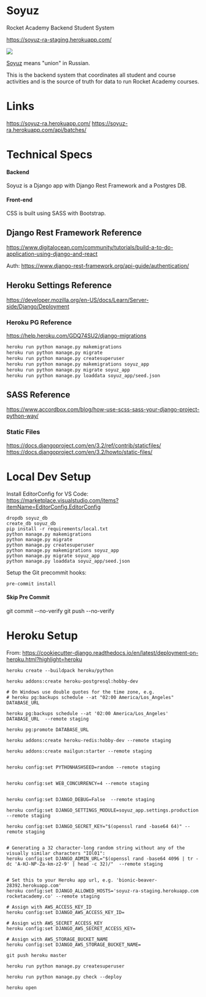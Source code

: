 # Soyuz
Rocket Academy Backend Student System

https://soyuz-ra-staging.herokuapp.com/

![](https://news.in-24.com/content/uploads/2021/05/19/84e035c899.jpg)

[Soyuz](https://en.wikipedia.org/wiki/Soyuz_(spacecraft)) means "union" in Russian.

This is the backend system that coordinates all student and course activities and is the source of truth for data to run Rocket Academy courses.

# Links
https://soyuz-ra.herokuapp.com/
https://soyuz-ra.herokuapp.com/api/batches/

# Technical Specs

#### Backend
Soyuz is a Django app with Django Rest Framework and a Postgres DB.

#### Front-end
CSS is built using SASS with Bootstrap.

## Django Rest Framework Reference
https://www.digitalocean.com/community/tutorials/build-a-to-do-application-using-django-and-react

Auth: https://www.django-rest-framework.org/api-guide/authentication/

## Heroku Settings Reference
https://developer.mozilla.org/en-US/docs/Learn/Server-side/Django/Deployment

### Heroku PG Reference

https://help.heroku.com/GDQ74SU2/django-migrations

```bash
heroku run python manage.py makemigrations
heroku run python manage.py migrate
heroku run python manage.py createsuperuser
heroku run python manage.py makemigrations soyuz_app
heroku run python manage.py migrate soyuz_app
heroku run python manage.py loaddata soyuz_app/seed.json
```
## SASS Reference
https://www.accordbox.com/blog/how-use-scss-sass-your-django-project-python-way/

### Static Files
https://docs.djangoproject.com/en/3.2/ref/contrib/staticfiles/
https://docs.djangoproject.com/en/3.2/howto/static-files/

# Local Dev Setup

Install EditorConfig for VS Code: https://marketplace.visualstudio.com/items?itemName=EditorConfig.EditorConfig

```
dropdb soyuz_db
create_db soyuz_db
pip install -r requirements/local.txt
python manage.py makemigrations
python manage.py migrate
python manage.py createsuperuser
python manage.py makemigrations soyuz_app
python manage.py migrate soyuz_app
python manage.py loaddata soyuz_app/seed.json
```

Setup the Git precommit hooks:
```
pre-commit install
```

#### Skip Pre Commit
git commit --no-verify
git push --no-verify

# Heroku Setup
From: https://cookiecutter-django.readthedocs.io/en/latest/deployment-on-heroku.html?highlight=heroku
```
heroku create --buildpack heroku/python

heroku addons:create heroku-postgresql:hobby-dev

# On Windows use double quotes for the time zone, e.g.
# heroku pg:backups schedule --at "02:00 America/Los_Angeles" DATABASE_URL

heroku pg:backups schedule --at '02:00 America/Los_Angeles' DATABASE_URL  --remote staging

heroku pg:promote DATABASE_URL

heroku addons:create heroku-redis:hobby-dev --remote staging

heroku addons:create mailgun:starter --remote staging


heroku config:set PYTHONHASHSEED=random --remote staging


heroku config:set WEB_CONCURRENCY=4 --remote staging


heroku config:set DJANGO_DEBUG=False  --remote staging

heroku config:set DJANGO_SETTINGS_MODULE=soyuz_app.settings.production  --remote staging

heroku config:set DJANGO_SECRET_KEY="$(openssl rand -base64 64)" --remote staging


# Generating a 32 character-long random string without any of the visually similar characters "IOl01":
heroku config:set DJANGO_ADMIN_URL="$(openssl rand -base64 4096 | tr -dc 'A-HJ-NP-Za-km-z2-9' | head -c 32)/"  --remote staging


# Set this to your Heroku app url, e.g. 'bionic-beaver-28392.herokuapp.com'
heroku config:set DJANGO_ALLOWED_HOSTS='soyuz-ra-staging.herokuapp.com rocketacademy.co' --remote staging

# Assign with AWS_ACCESS_KEY_ID
heroku config:set DJANGO_AWS_ACCESS_KEY_ID=

# Assign with AWS_SECRET_ACCESS_KEY
heroku config:set DJANGO_AWS_SECRET_ACCESS_KEY=

# Assign with AWS_STORAGE_BUCKET_NAME
heroku config:set DJANGO_AWS_STORAGE_BUCKET_NAME=

git push heroku master

heroku run python manage.py createsuperuser

heroku run python manage.py check --deploy

heroku open
```
